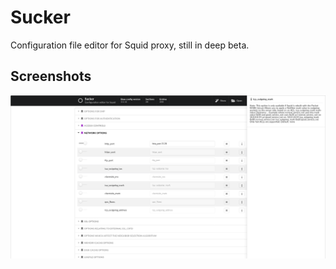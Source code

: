 # Sucker

Configuration file editor for Squid proxy, still in deep beta.

## Screenshots

![Screenshot](Screenshot_Sucker2.png)
